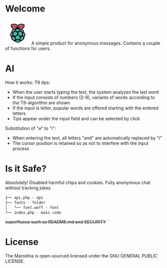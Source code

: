 
# Welcome
<img src="https://github.com/Marodinaqq/marodina/blob/main/icon.png" width="80">
A simple product for anonymous messages. Contains a couple of functions for users.  

# Al
How it works: 
T9 tips:
   - When the user starts typing the text, the system analyzes the last word
   - If the input consists of numbers (2-9), variants of words according to the T9-algorithm are shown
   - If the input is letter, popular words are offered starting with the entered letters
   - Tips appear under the input field and can be selected by click

Substitution of "и" to "i":
   - When entering the text, all letters "and" are automatically replaced by "i"
   - The cursor position is retained so as not to interfere with the input process 

# Is it Safe? 
Absolutely! Disabled harmful chips and cookies. Fully anonymous chat without tracking jokes. 
```
├── api.php - api
├── fonts - folder
│   └── font.woff - font 
└── index.php - main code
```
~~superfluous such as README.md and SECURITY~~ ` 
# License
The Marodina is open-sourced licensed under the GNU GENERAL PUBLIC LICENSE.
